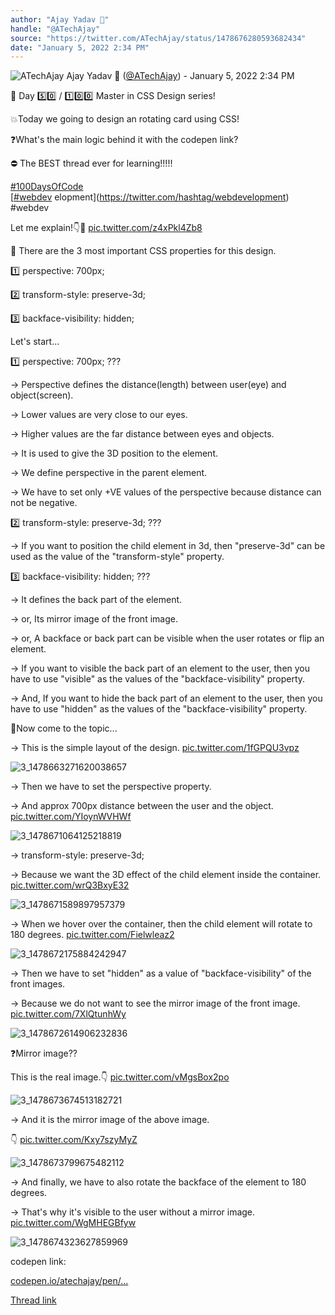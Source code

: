 ```yaml
---
author: "Ajay Yadav 🎯"
handle: "@ATechAjay"
source: "https://twitter.com/ATechAjay/status/1478676280593682434"
date: "January 5, 2022 2:34 PM"
---
```

![ATechAjay](https://pbs.twimg.com/profile_images/1485567675111981057/mLsrcZdB_normal.jpg)
Ajay Yadav 🎯 ([@ATechAjay](https://twitter.com/ATechAjay)) - January 5, 2022 2:34 PM

💚 Day 5️⃣0️⃣ / 1️⃣0️⃣0️⃣ Master in CSS Design series!

💥Today we going to design an rotating card using CSS!

❓What's the main logic behind it with the codepen link?

⛔ The BEST thread ever for learning!!!!!

[#100DaysOfCode](https://twitter.com/hashtag/100DaysOfCode)  
[[#webdev](https://twitter.com/hashtag/webdev) elopment](https://twitter.com/hashtag/webdevelopment)  
#webdev 

Let me explain!👇🧵 [pic.twitter.com/z4xPkl4Zb8](https://twitter.com/ATechAjay/status/1478676280593682434/video/1)

📌 There are the 3 most important CSS properties for this design.

1️⃣ perspective: 700px;

2️⃣ transform-style: preserve-3d;

3️⃣ backface-visibility: hidden;

Let's start...

1️⃣ perspective: 700px; ???

→ Perspective defines the distance(length) between user(eye) and object(screen).

→ Lower values are very close to our eyes.

→ Higher values are the far distance between eyes and objects.

→ It is used to give the 3D position to the element.

→ We define perspective in the parent element.

→ We have to set only +VE values of the perspective because distance can not be negative.

2️⃣ transform-style: preserve-3d; ???

→ If you want to position the child element in 3d, 
then "preserve-3d" can be used as the value of the "transform-style" property.

3️⃣ backface-visibility: hidden; ???

→ It defines the back part of the element.

→ or, Its mirror image of the front image.

→ or, A backface or back part can be visible when the user rotates or flip an element.

→ If you want to visible the back part of an element to the user, then you have to use "visible" as the values of the "backface-visibility" property.

→ And, If you want to hide the back part of an element to the user, then you have to use "hidden" as the values of the "backface-visibility" property.

📌Now come to the topic...

→ This is the simple layout of the design. [pic.twitter.com/1fGPQU3vpz](https://twitter.com/ATechAjay/status/1478676310150971392/photo/1)

![3_1478663271620038657](https://pbs.twimg.com/media/FIVEaUdUUAEWj4P.png)

→ Then we have to set the perspective property.

→ And approx 700px distance between the user and the object. [pic.twitter.com/YIoynWVHWf](https://twitter.com/ATechAjay/status/1478676316967043073/photo/1)

![3_1478671064125218819](https://pbs.twimg.com/media/FIVLf5zVIAMXE9d.jpg)

→ transform-style: preserve-3d;

→ Because we want the 3D effect of the child element inside the container. [pic.twitter.com/wrQ3BxyE32](https://twitter.com/ATechAjay/status/1478676323669200899/photo/1)

![3_1478671589897957379](https://pbs.twimg.com/media/FIVL-gdUcAMt0x1.jpg)

→ When we hover over the container, then the child element will rotate to 180 degrees. [pic.twitter.com/Fielwleaz2](https://twitter.com/ATechAjay/status/1478676329931280386/photo/1)

![3_1478672175884242947](https://pbs.twimg.com/media/FIVMgnbVkAMvHzX.jpg)

→ Then we have to set "hidden" as a value of "backface-visibility" of the front images.

→ Because we do not want to see the mirror image of the front image. [pic.twitter.com/7XlQtunhWy](https://twitter.com/ATechAjay/status/1478676336570892288/photo/1)

![3_1478672614906232836](https://pbs.twimg.com/media/FIVM6K6VgAQl2hT.jpg)

❓Mirror image??

This is the real image.👇 [pic.twitter.com/vMgsBox2po](https://twitter.com/ATechAjay/status/1478676343361400833/photo/1)

![3_1478673674513182721](https://pbs.twimg.com/media/FIVN32QUcAEHvyQ.png)

→ And it is the mirror image of the above image.

👇 [pic.twitter.com/Kxy7szyMyZ](https://twitter.com/ATechAjay/status/1478676349694844933/photo/1)

![3_1478673799675482112](https://pbs.twimg.com/media/FIVN_IhVkAAM8Zo.png)

→ And finally, we have to also rotate the backface of the element to 180 degrees.

→ That's why it's visible to the user without a mirror image. [pic.twitter.com/WgMHEGBfyw](https://twitter.com/ATechAjay/status/1478676356825108484/photo/1)

![3_1478674323627859969](https://pbs.twimg.com/media/FIVOdoZUYAEMSl_.jpg)

codepen link:

[codepen.io/atechajay/pen/…](https://codepen.io/atechajay/pen/LYzrRbe?editors=1000)

[Thread link](https://twitter.com/ATechAjay/status/1478676280593682434)